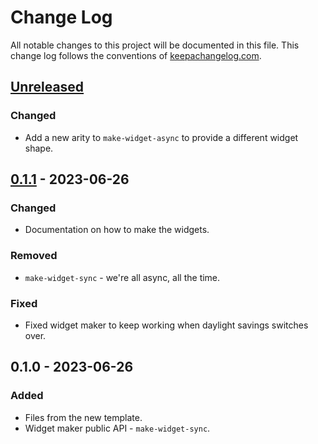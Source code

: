 # Change Log
All notable changes to this project will be documented in this file. This change log follows the conventions of [keepachangelog.com](http://keepachangelog.com/).

## [Unreleased]
### Changed
- Add a new arity to `make-widget-async` to provide a different widget shape.

## [0.1.1] - 2023-06-26
### Changed
- Documentation on how to make the widgets.

### Removed
- `make-widget-sync` - we're all async, all the time.

### Fixed
- Fixed widget maker to keep working when daylight savings switches over.

## 0.1.0 - 2023-06-26
### Added
- Files from the new template.
- Widget maker public API - `make-widget-sync`.

[Unreleased]: https://github.com/your-name/mytelegrambot/compare/0.1.1...HEAD
[0.1.1]: https://github.com/your-name/mytelegrambot/compare/0.1.0...0.1.1
